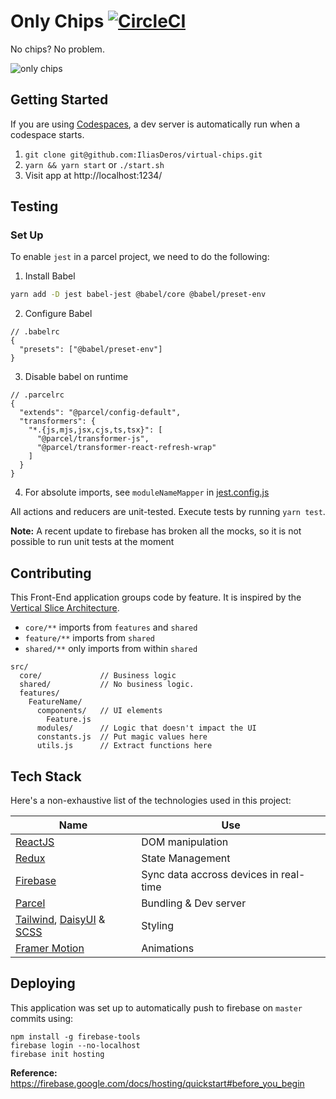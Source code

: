 # Only Chips [![CircleCI](https://circleci.com/gh/IliasDeros/virtual-chips.svg?style=svg)](https://circleci.com/gh/IliasDeros/virtual-chips)

No chips? No problem.

![only chips](https://i.imgur.com/Qjj5Zcw.png)

## Getting Started

If you are using [Codespaces], a dev server is automatically run when a codespace starts.

1. `git clone git@github.com:IliasDeros/virtual-chips.git`
2. `yarn && yarn start` or `./start.sh`
3. Visit app at http://localhost:1234/

[codespaces]: https://github.com/features/codespaces

## Testing

### Set Up

To enable `jest` in a parcel project, we need to do the following:

1. Install Babel

```sh
yarn add -D jest babel-jest @babel/core @babel/preset-env
```

2. Configure Babel

```
// .babelrc
{
  "presets": ["@babel/preset-env"]
}
```

3. Disable babel on runtime

```
// .parcelrc
{
  "extends": "@parcel/config-default",
  "transformers": {
    "*.{js,mjs,jsx,cjs,ts,tsx}": [
      "@parcel/transformer-js",
      "@parcel/transformer-react-refresh-wrap"
    ]
  }
}
```

4. For absolute imports, see `moduleNameMapper` in [jest.config.js](./jest.config.js)

All actions and reducers are unit-tested. Execute tests by running `yarn test`.

**Note:** A recent update to firebase has broken all the mocks, so it is not possible to run unit tests at the moment

## Contributing

This Front-End application groups code by feature.
It is inspired by the [Vertical Slice Architecture].

- `core/**` imports from `features` and `shared`
- `feature/**` imports from `shared`
- `shared/**` only imports from within `shared`

```
src/
  core/             // Business logic
  shared/           // No business logic.
  features/
    FeatureName/
      components/   // UI elements
        Feature.js
      modules/      // Logic that doesn't impact the UI
      constants.js  // Put magic values here
      utils.js      // Extract functions here
```

[vertical slice architecture]: https://www.youtube.com/watch?v=cVVMbuKmNes

## Tech Stack

Here's a non-exhaustive list of the technologies used in this project:

| Name                           | Use                                    |
| ------------------------------ | -------------------------------------- |
| [ReactJS]                      | DOM manipulation                       |
| [Redux]                        | State Management                       |
| [Firebase]                     | Sync data accross devices in real-time |
| [Parcel]                       | Bundling & Dev server                  |
| [Tailwind], [DaisyUI] & [SCSS] | Styling                                |
| [Framer Motion]                | Animations                             |

[reactjs]: https://reactjs.org/
[redux]: https://redux.js.org/
[firebase]: https://firebase.google.com/products/realtime-database/
[parcel]: https://parceljs.org/
[tailwind]: https://tailwindcss.com/
[daisyui]: https://daisyui.com/
[scss]: https://sass-lang.com/
[framer motion]: https://www.framer.com/motion/

## Deploying

This application was set up to automatically push to firebase on `master` commits using:

```
npm install -g firebase-tools
firebase login --no-localhost
firebase init hosting
```

**Reference:** https://firebase.google.com/docs/hosting/quickstart#before_you_begin
